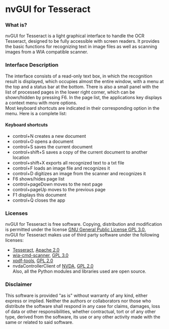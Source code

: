 # nvGUI for Tesseract  

### What is?  

nvGUI for Tesseract is a light graphical interface to handle the OCR Tesseract, designed to be fully accessible with screen readers. It provides the basic functions for recognizing text in image files as well as scanning images from a WIA compatible scanner.  
  
### Interface Description  

The interface consists of a read-only text box, in which the recognition result is displayed, which occupies almost the entire window, with a menu at the top and a status bar at the bottom. There is also a small panel with the list of processed pages in the lower right corner, which can be shown/hidden by pressing F6. In the page list, the applications key displays a context menu with more options.  
Most keyboard shortcuts are indicated in their corresponding option in the menu. Here is a complete list:  
  
#### Keyboard shortcuts  

* control+N creates a new document
* control+O opens a document
* control+S saves the current document
* control+shift+S saves a copy of the current document to another location
* control+shift+X exports all recognized text to a txt file
* control+F loads an image file and recognizes it
* control+D digitizes an image from the scanner and recognizes it
* F6 shows/hides page list
* control+pageDown moves to the next page
* control+pageUp moves to the previous page
* F1 displays this document
* control+Q closes the app  
  
### Licenses<a name="licenses"></a>  

nvGUI for Tesseract is free software. Copying, distribution and modification is permitted under the license
[GNU General Public License GPL 3.0.](https://www.gnu.org/licenses/gpl-3.0.html)  
nvGUI for Tesseract makes use of third party software under the following licenses:  

* [Tesseract](https://github.com/UB-Mannheim/tesseract/), [Apache 2.0](https://directory.fsf.org/wiki/License:Apache-2.0)  
* [wia-cmd-scanner](https://github.com/nagimov/wia-cmd-scanner/), [GPL 3.0](https://www.gnu.org/licenses/gpl-3.0.html)  
* [xpdf-tools](http://www.xpdfreader.com/), [GPL 2.0](https://www.gnu.org/licenses/old-licenses/lgpl-2.0.html)  
* nvdaControllerClient of [NVDA](https://www.nvaccess.org), [GPL 2.0](https://www.gnu.org/licenses/old-licenses/lgpl-2.0.html)  
Also, all the Python modules and libraries used are open source.  
  
### Disclaimer

This software is provided "as is" without warranty of any kind, either express or implied. Neither the authors or collaborators nor those who distribute the software shall respond in any case for claims, damages, loss of data or other responsibilities, whether contractual, tort or of any other type, derived from the software, its use or any other activity made with the same or related to said software.